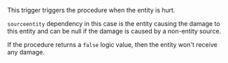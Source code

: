 This trigger triggers the procedure when the entity is hurt.

`sourceentity` dependency in this case is the entity causing the damage to this entity and can be null if the damage is caused by a non-entity source.

If the procedure returns a `false` logic value, then the entity won't receive any damage.
